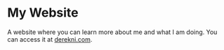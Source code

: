 # My Website

A website where you can learn more about me and what I am doing. You can access it at [derekni.com](derekni.com).
